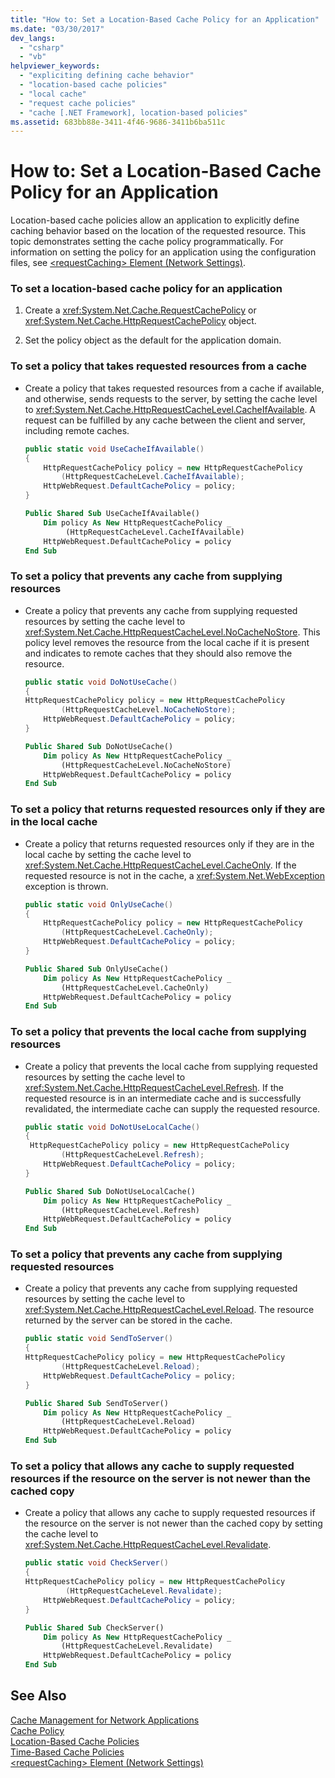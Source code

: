 ```yaml
---
title: "How to: Set a Location-Based Cache Policy for an Application"
ms.date: "03/30/2017"
dev_langs: 
  - "csharp"
  - "vb"
helpviewer_keywords: 
  - "expliciting defining cache behavior"
  - "location-based cache policies"
  - "local cache"
  - "request cache policies"
  - "cache [.NET Framework], location-based policies"
ms.assetid: 683bb88e-3411-4f46-9686-3411b6ba511c
---
```

# How to: Set a Location-Based Cache Policy for an Application
Location-based cache policies allow an application to explicitly define caching behavior based on the location of the requested resource. This topic demonstrates setting the cache policy programmatically. For information on setting the policy for an application using the configuration files, see [\<requestCaching> Element (Network Settings)](../../../docs/framework/configure-apps/file-schema/network/requestcaching-element-network-settings.md).  
  
### To set a location-based cache policy for an application  
  
1.  Create a <xref:System.Net.Cache.RequestCachePolicy> or <xref:System.Net.Cache.HttpRequestCachePolicy> object.  
  
2.  Set the policy object as the default for the application domain.  
  
### To set a policy that takes requested resources from a cache  
  
-   Create a policy that takes requested resources from a cache if available, and otherwise, sends requests to the server, by setting the cache level to <xref:System.Net.Cache.HttpRequestCacheLevel.CacheIfAvailable>. A request can be fulfilled by any cache between the client and server, including remote caches.  
  
    ```csharp  
    public static void UseCacheIfAvailable()  
    {  
        HttpRequestCachePolicy policy = new HttpRequestCachePolicy  
            (HttpRequestCacheLevel.CacheIfAvailable);  
        HttpWebRequest.DefaultCachePolicy = policy;  
    }  
    ```  
  
    ```vb  
    Public Shared Sub UseCacheIfAvailable()  
        Dim policy As New HttpRequestCachePolicy _  
             (HttpRequestCacheLevel.CacheIfAvailable)  
        HttpWebRequest.DefaultCachePolicy = policy  
    End Sub  
    ```  
  
### To set a policy that prevents any cache from supplying resources  
  
-   Create a policy that prevents any cache from supplying requested resources by setting the cache level to <xref:System.Net.Cache.HttpRequestCacheLevel.NoCacheNoStore>. This policy level removes the resource from the local cache if it is present and indicates to remote caches that they should also remove the resource.  
  
    ```csharp  
    public static void DoNotUseCache()  
    {  
    HttpRequestCachePolicy policy = new HttpRequestCachePolicy   
            (HttpRequestCacheLevel.NoCacheNoStore);  
        HttpWebRequest.DefaultCachePolicy = policy;  
    }  
    ```  
  
    ```vb  
    Public Shared Sub DoNotUseCache()  
        Dim policy As New HttpRequestCachePolicy _  
            (HttpRequestCacheLevel.NoCacheNoStore)  
        HttpWebRequest.DefaultCachePolicy = policy  
    End Sub  
    ```  
  
### To set a policy that returns requested resources only if they are in the local cache  
  
-   Create a policy that returns requested resources only if they are in the local cache by setting the cache level to <xref:System.Net.Cache.HttpRequestCacheLevel.CacheOnly>. If the requested resource is not in the cache, a <xref:System.Net.WebException> exception is thrown.  
  
    ```csharp  
    public static void OnlyUseCache()  
    {  
        HttpRequestCachePolicy policy = new HttpRequestCachePolicy   
            (HttpRequestCacheLevel.CacheOnly);  
        HttpWebRequest.DefaultCachePolicy = policy;  
    }  
    ```  
  
    ```vb  
    Public Shared Sub OnlyUseCache()  
        Dim policy As New HttpRequestCachePolicy _  
            (HttpRequestCacheLevel.CacheOnly)  
        HttpWebRequest.DefaultCachePolicy = policy  
    End Sub  
    ```  
  
### To set a policy that prevents the local cache from supplying resources  
  
-   Create a policy that prevents the local cache from supplying requested resources by setting the cache level to <xref:System.Net.Cache.HttpRequestCacheLevel.Refresh>. If the requested resource is in an intermediate cache and is successfully revalidated, the intermediate cache can supply the requested resource.  
  
    ```csharp  
    public static void DoNotUseLocalCache()  
    {  
     HttpRequestCachePolicy policy = new HttpRequestCachePolicy   
            (HttpRequestCacheLevel.Refresh);  
        HttpWebRequest.DefaultCachePolicy = policy;  
    }  
    ```  
  
    ```vb  
    Public Shared Sub DoNotUseLocalCache()  
        Dim policy As New HttpRequestCachePolicy _  
            (HttpRequestCacheLevel.Refresh)  
        HttpWebRequest.DefaultCachePolicy = policy  
    End Sub  
    ```  
  
### To set a policy that prevents any cache from supplying requested resources  
  
-   Create a policy that prevents any cache from supplying requested resources by setting the cache level to <xref:System.Net.Cache.HttpRequestCacheLevel.Reload>. The resource returned by the server can be stored in the cache.  
  
    ```csharp  
    public static void SendToServer()  
    {  
    HttpRequestCachePolicy policy = new HttpRequestCachePolicy   
            (HttpRequestCacheLevel.Reload);  
        HttpWebRequest.DefaultCachePolicy = policy;  
    }  
    ```  
  
    ```vb  
    Public Shared Sub SendToServer()  
        Dim policy As New HttpRequestCachePolicy _  
            (HttpRequestCacheLevel.Reload)  
        HttpWebRequest.DefaultCachePolicy = policy  
    End Sub  
    ```  
  
### To set a policy that allows any cache to supply requested resources if the resource on the server is not newer than the cached copy  
  
-   Create a policy that allows any cache to supply requested resources if the resource on the server is not newer than the cached copy by setting the cache level to <xref:System.Net.Cache.HttpRequestCacheLevel.Revalidate>.  
  
    ```csharp  
    public static void CheckServer()  
    {  
    HttpRequestCachePolicy policy = new HttpRequestCachePolicy  
             (HttpRequestCacheLevel.Revalidate);  
        HttpWebRequest.DefaultCachePolicy = policy;  
    }  
    ```  
  
    ```vb  
    Public Shared Sub CheckServer()  
        Dim policy As New HttpRequestCachePolicy _  
            (HttpRequestCacheLevel.Revalidate)  
        HttpWebRequest.DefaultCachePolicy = policy  
    End Sub  
    ```  
  
## See Also  
 [Cache Management for Network Applications](../../../docs/framework/network-programming/cache-management-for-network-applications.md)  
 [Cache Policy](../../../docs/framework/network-programming/cache-policy.md)  
 [Location-Based Cache Policies](../../../docs/framework/network-programming/location-based-cache-policies.md)  
 [Time-Based Cache Policies](../../../docs/framework/network-programming/time-based-cache-policies.md)  
 [\<requestCaching> Element (Network Settings)](../../../docs/framework/configure-apps/file-schema/network/requestcaching-element-network-settings.md)
